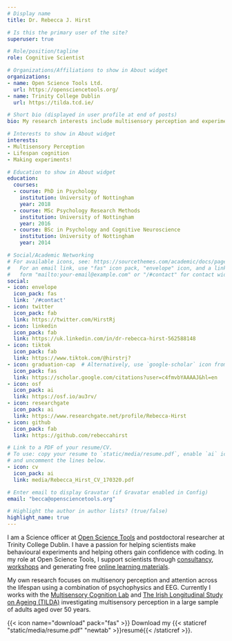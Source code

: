 ```yaml
---
# Display name
title: Dr. Rebecca J. Hirst

# Is this the primary user of the site?
superuser: true

# Role/position/tagline
role: Cognitive Scientist

# Organizations/Affiliations to show in About widget
organizations:
- name: Open Science Tools Ltd.
  url: https://opensciencetools.org/
- name: Trinity College Dublin
  url: https://tilda.tcd.ie/

# Short bio (displayed in user profile at end of posts)
bio: My research interests include multisensory perception and experimental design.

# Interests to show in About widget
interests:
- Multisensory Perception
- Lifespan cognition
- Making experiments!

# Education to show in About widget
education:
  courses:
  - course: PhD in Psychology
    institution: University of Nottingham
    year: 2018
  - course: MSc Psychology Research Methods
    institution: University of Nottingham
    year: 2016
  - course: BSc in Psychology and Cognitive Neuroscience
    institution: University of Nottingham
    year: 2014

# Social/Academic Networking
# For available icons, see: https://sourcethemes.com/academic/docs/page-builder/#icons
#   For an email link, use "fas" icon pack, "envelope" icon, and a link in the
#   form "mailto:your-email@example.com" or "/#contact" for contact widget.
social:
- icon: envelope
  icon_pack: fas
  link: '/#contact'
- icon: twitter
  icon_pack: fab
  link: https://twitter.com/HirstRj
- icon: linkedin
  icon_pack: fab
  link: https://uk.linkedin.com/in/dr-rebecca-hirst-562588148
- icon: tiktok
  icon_pack: fab
  link: https://www.tiktok.com/@hirstrj?
- icon: graduation-cap  # Alternatively, use `google-scholar` icon from `ai` icon pack
  icon_pack: fas
  link: https://scholar.google.com/citations?user=c4fmvbYAAAAJ&hl=en
- icon: osf
  icon_pack: ai
  link: https://osf.io/au3rv/
- icon: researchgate
  icon_pack: ai
  link: https://www.researchgate.net/profile/Rebecca-Hirst
- icon: github
  icon_pack: fab
  link: https://github.com/rebeccahirst

# Link to a PDF of your resume/CV.
# To use: copy your resume to `static/media/resume.pdf`, enable `ai` icons in `params.toml`, 
# and uncomment the lines below.
- icon: cv
  icon_pack: ai
  link: media/Rebecca_Hirst_CV_170320.pdf

# Enter email to display Gravatar (if Gravatar enabled in Config)
email: "becca@opensciencetools.org"

# Highlight the author in author lists? (true/false)
highlight_name: true
---
```


I am a Science officer at <a href="https://opensciencetools.org/" target="_blank">Open Science Tools</a>  and postdoctoral researcher at Trinity College Dublin. I have a passion for helping scientists make behavioural experiments and helping others gain confidence with coding. In my role at Open Science Tools, I support scientists through <a href="https://psychopy.org/consultancy.html" target="_blank">consultancy</a>, <a href="https://workshops.psychopy.org/" target="_blank">workshops</a> and generating free <a href="https://workshops.psychopy.org/3days/index.html#day-1-building-better-experiments" target="_blank">online learning materials</a>. 

My own research focuses on multisenory perception and attention across the lifespan using a combination of psychophysics and EEG. Currently I works with the <a href="https://multisensorytcd.com/" target="_blank">Multisensory Cognition Lab</a> and <a href="https://tilda.tcd.ie/" target="_blank">The Irish Longitudinal Study on Ageing (TILDA)</a> investigating multisensory perception in a large sample of adults aged over 50 years.

{{< icon name="download" pack="fas" >}} Download my {{< staticref "static/media/resume.pdf" "newtab" >}}resumé{{< /staticref >}}.
